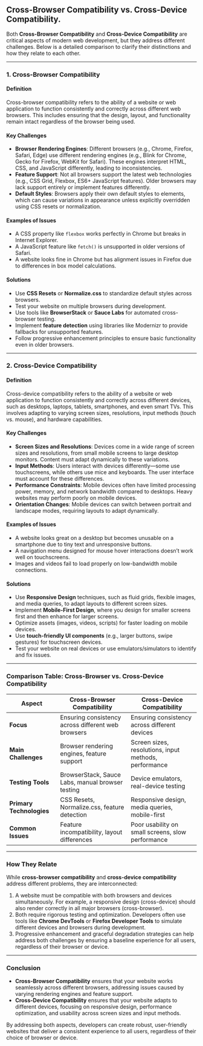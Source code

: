 ## Cross-Browser Compatibility vs. Cross-Device Compatibility.

Both **Cross-Browser Compatibility** and **Cross-Device Compatibility** are critical aspects of modern web development, but they address different challenges. Below is a detailed comparison to clarify their distinctions and how they relate to each other.

---

### **1. Cross-Browser Compatibility**

#### **Definition**
Cross-browser compatibility refers to the ability of a website or web application to function consistently and correctly across different web browsers. This includes ensuring that the design, layout, and functionality remain intact regardless of the browser being used.

#### **Key Challenges**
- **Browser Rendering Engines**: Different browsers (e.g., Chrome, Firefox, Safari, Edge) use different rendering engines (e.g., Blink for Chrome, Gecko for Firefox, WebKit for Safari). These engines interpret HTML, CSS, and JavaScript differently, leading to inconsistencies.
- **Feature Support**: Not all browsers support the latest web technologies (e.g., CSS Grid, Flexbox, ES6+ JavaScript features). Older browsers may lack support entirely or implement features differently.
- **Default Styles**: Browsers apply their own default styles to elements, which can cause variations in appearance unless explicitly overridden using CSS resets or normalization.

#### **Examples of Issues**
- A CSS property like `flexbox` works perfectly in Chrome but breaks in Internet Explorer.
- A JavaScript feature like `fetch()` is unsupported in older versions of Safari.
- A website looks fine in Chrome but has alignment issues in Firefox due to differences in box model calculations.

#### **Solutions**
- Use **CSS Resets** or **Normalize.css** to standardize default styles across browsers.
- Test your website on multiple browsers during development.
- Use tools like **BrowserStack** or **Sauce Labs** for automated cross-browser testing.
- Implement **feature detection** using libraries like Modernizr to provide fallbacks for unsupported features.
- Follow progressive enhancement principles to ensure basic functionality even in older browsers.

---

### **2. Cross-Device Compatibility**

#### **Definition**
Cross-device compatibility refers to the ability of a website or web application to function consistently and correctly across different devices, such as desktops, laptops, tablets, smartphones, and even smart TVs. This involves adapting to varying screen sizes, resolutions, input methods (touch vs. mouse), and hardware capabilities.

#### **Key Challenges**
- **Screen Sizes and Resolutions**: Devices come in a wide range of screen sizes and resolutions, from small mobile screens to large desktop monitors. Content must adapt dynamically to these variations.
- **Input Methods**: Users interact with devices differently—some use touchscreens, while others use mice and keyboards. The user interface must account for these differences.
- **Performance Constraints**: Mobile devices often have limited processing power, memory, and network bandwidth compared to desktops. Heavy websites may perform poorly on mobile devices.
- **Orientation Changes**: Mobile devices can switch between portrait and landscape modes, requiring layouts to adapt dynamically.

#### **Examples of Issues**
- A website looks great on a desktop but becomes unusable on a smartphone due to tiny text and unresponsive buttons.
- A navigation menu designed for mouse hover interactions doesn’t work well on touchscreens.
- Images and videos fail to load properly on low-bandwidth mobile connections.

#### **Solutions**
- Use **Responsive Design** techniques, such as fluid grids, flexible images, and media queries, to adapt layouts to different screen sizes.
- Implement **Mobile-First Design**, where you design for smaller screens first and then enhance for larger screens.
- Optimize assets (images, videos, scripts) for faster loading on mobile devices.
- Use **touch-friendly UI components** (e.g., larger buttons, swipe gestures) for touchscreen devices.
- Test your website on real devices or use emulators/simulators to identify and fix issues.

---

### **Comparison Table: Cross-Browser vs. Cross-Device Compatibility**

| Aspect                     | Cross-Browser Compatibility                          | Cross-Device Compatibility                          |
|----------------------------|------------------------------------------------------|----------------------------------------------------|
| **Focus**                  | Ensuring consistency across different web browsers  | Ensuring consistency across different devices      |
| **Main Challenges**        | Browser rendering engines, feature support          | Screen sizes, resolutions, input methods, performance |
| **Testing Tools**          | BrowserStack, Sauce Labs, manual browser testing    | Device emulators, real-device testing              |
| **Primary Technologies**   | CSS Resets, Normalize.css, feature detection         | Responsive design, media queries, mobile-first     |
| **Common Issues**          | Feature incompatibility, layout differences         | Poor usability on small screens, slow performance  |

---

### **How They Relate**
While **cross-browser compatibility** and **cross-device compatibility** address different problems, they are interconnected:
1. A website must be compatible with both browsers and devices simultaneously. For example, a responsive design (cross-device) should also render correctly in all major browsers (cross-browser).
2. Both require rigorous testing and optimization. Developers often use tools like **Chrome DevTools** or **Firefox Developer Tools** to simulate different devices and browsers during development.
3. Progressive enhancement and graceful degradation strategies can help address both challenges by ensuring a baseline experience for all users, regardless of their browser or device.

---

### **Conclusion**
- **Cross-Browser Compatibility** ensures that your website works seamlessly across different browsers, addressing issues caused by varying rendering engines and feature support.
- **Cross-Device Compatibility** ensures that your website adapts to different devices, focusing on responsive design, performance optimization, and usability across screen sizes and input methods.

By addressing both aspects, developers can create robust, user-friendly websites that deliver a consistent experience to all users, regardless of their choice of browser or device.